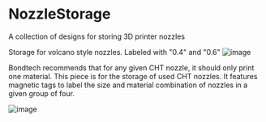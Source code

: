 # NozzleStorage
A collection of designs for storing 3D printer nozzles

Storage for volcano style nozzles. Labeled with "0.4" and "0.6"
![image](https://user-images.githubusercontent.com/25805271/208033027-c77061fc-d5b8-4634-9639-b0b7b5b000e9.png)

Bondtech recommends that for any given CHT nozzle, it should only print one material. This piece is for the storage of used CHT nozzles. It features magnetic tags to label the size and material combination of nozzles in a given group of four.

![image](https://user-images.githubusercontent.com/25805271/207896891-66855d43-02a4-4fab-b9e4-416fb3ac16e2.png)

